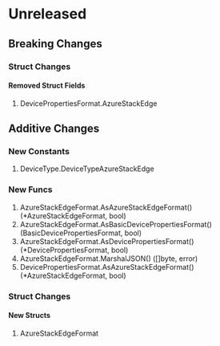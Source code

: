 # Unreleased

## Breaking Changes

### Struct Changes

#### Removed Struct Fields

1. DevicePropertiesFormat.AzureStackEdge

## Additive Changes

### New Constants

1. DeviceType.DeviceTypeAzureStackEdge

### New Funcs

1. AzureStackEdgeFormat.AsAzureStackEdgeFormat() (*AzureStackEdgeFormat, bool)
1. AzureStackEdgeFormat.AsBasicDevicePropertiesFormat() (BasicDevicePropertiesFormat, bool)
1. AzureStackEdgeFormat.AsDevicePropertiesFormat() (*DevicePropertiesFormat, bool)
1. AzureStackEdgeFormat.MarshalJSON() ([]byte, error)
1. DevicePropertiesFormat.AsAzureStackEdgeFormat() (*AzureStackEdgeFormat, bool)

### Struct Changes

#### New Structs

1. AzureStackEdgeFormat
